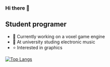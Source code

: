 ### Hi there 👋

## Student programer
- 🧊 Currently working on a voxel game engine
- 🌱 At university studing electronic music
- ⭐️ Interested in graphics

[![Top Langs](https://github-readme-stats.vercel.app/api/top-langs/?username=voxelbee&layout=compact)](https://github.com/anuraghazra/github-readme-stats)

